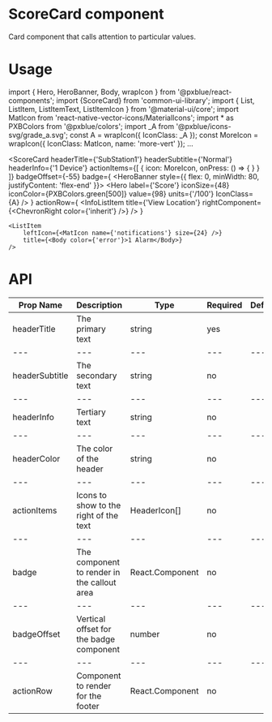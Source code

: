 ScoreCard component
===================
Card component that calls attention to particular values.


Usage
=====
import { Hero, HeroBanner, Body, wrapIcon } from '@pxblue/react-components';
import {ScoreCard} from 'common-ui-library';
import { List, ListItem, ListItemText, ListItemIcon } from '@material-ui/core';
import MatIcon from 'react-native-vector-icons/MaterialIcons';
import * as PXBColors from '@pxblue/colors';
import _A from '@pxblue/icons-svg/grade_a.svg';
const A = wrapIcon({ IconClass: _A });
const MoreIcon = wrapIcon({ IconClass: MatIcon, name: 'more-vert' });
...

<ScoreCard
    headerTitle={'SubStation1'}
    headerSubtitle={'Normal'}
	headerInfo={'1 Device'}
    actionItems={[
        { icon: MoreIcon, onPress: () => { } }
    ]}
    badgeOffset={-55}
    badge={
        <HeroBanner style={{ flex: 0, minWidth: 80, justifyContent: 'flex-end' }}>
            <Hero
                label={'Score'}
                iconSize={48}
                iconColor={PXBColors.green[500]}
                value={98}
                units={'/100'}
                IconClass={A}
            />
        </HeroBanner>
    }
    actionRow={
        <InfoListItem title={'View Location'} rightComponent={<ChevronRight color={'inherit'} />} />
    }
>
    <ListItem
        leftIcon={<MatIcon name={'notifications'} size={24} />}
        title={<Body color={'error'}>1 Alarm</Body>}
    />
</ScoreCard>


API
===

Prop Name | Description | Type | Required | Default | Examples
--- | --- | --- | --- |--- |--- 
headerTitle | The primary text | string | yes |   | 'Dos Valley'
--- | --- | --- | --- |--- |--- 
headerSubtitle | The secondary text | string | no |   | 'Normal'
--- | --- | --- | --- |--- |--- 
headerInfo | Tertiary text | string | no |   | 'Online'
--- | --- | --- | --- |--- |--- 
headerColor | The color of the header | string | no |   | 'red'
--- | --- | --- | --- |--- |--- 
actionItems | Icons to show to the right of the text | HeaderIcon[] | no | |
--- | --- | --- | --- |--- |--- 
badge | The component to render in the callout area | React.Component | no | | <HeroBanner><Hero/></HeroBanner>
--- | --- | --- | --- |--- |--- 
badgeOffset | Vertical offset for the badge component | number | no | | -55
--- | --- | --- | --- |--- |--- 
actionRow | Component to render for the footer | React.Component | no | |